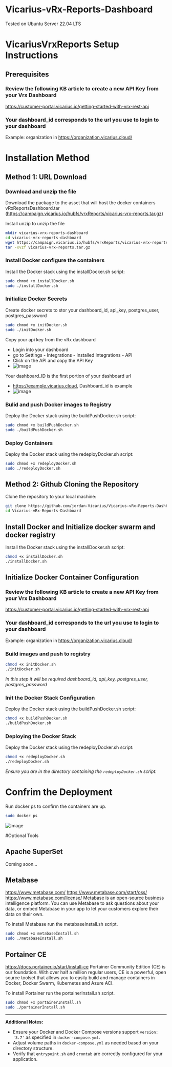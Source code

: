 # Vicarius-vRx-Reports-Dashboard

Tested on Ubuntu Server 22.04 LTS

# VicariusVrxReports Setup Instructions

## Prerequisites 

### Review the following KB article to create a new API Key from your Vrx Dashboard
https://customer-portal.vicarius.io/getting-started-with-vrx-rest-api

### Your dashboard_id corresponds to the url you use to login to your dashboard
Example: organization in https://organization.vicarius.cloud/

# Installation Method 
## Method 1: URL Download

### Download and unzip the file
Download the package to the asset that will host the docker containers
vRxReportsDashboard.tar (https://campaign.vicarius.io/hubfs/vrxReports/vicarius-vrx-reports.tar.gz)


Install unzip to unzip the file

```bash
mkdir vicarius-vrx-reports-dashboard
cd vicarius-vrx-reports-dashboard
wget https://campaign.vicarius.io/hubfs/vrxReports/vicarius-vrx-reports.tar.gz
tar -xvzf vicarius-vrx-reports.tar.gz
```

### Install Docker configure the containers
Install the Docker stack using the installDocker.sh script:

```bash
sudo chmod +x installDocker.sh
sudo ./installDocker.sh
```

### Initialize Docker Secrets 
Create docker secrets to stor your dashboard_id, api_key, postgres_user, postgres_password

```bash
sudo chmod +x initDocker.sh
sudo ./initDocker.sh
```
Copy your api key from the vRx dashboard 
- Login into your dashboard
- go to Settings - Integrations - Installed Integrations - API
- Click on the API and copy the API Key
- ![image](https://github.com/jordan-Vicarius/Vicarius-vRx-Reports-Dashboard/assets/115802071/caa6bd2f-a8af-406e-97ba-7b20c648e66d)


Your dashboard_ID is the first portion of your dashboard url 
- https://example.vicarius.cloud, Dashboard_id is example
- ![image](https://github.com/jordan-Vicarius/Vicarius-vRx-Reports-Dashboard/assets/115802071/1f1ddc2f-3ae3-4816-9c29-d579506eb58f)

  



### Bulid and push Docker images to Registry 
Deploy the Docker stack using the buildPushDocker.sh script:
```bash
sudo chmod +x buildPushDocker.sh
sudo ./buildPushDocker.sh
```

### Deploy Containers 
Deploy the Docker stack using the redeployDocker.sh script:
```bash
sudo chmod +x redeployDocker.sh
sudo ./redeployDocker.sh
```




## Method 2: Github Cloning the Repository

Clone the repository to your local machine:

```bash
git clone https://github.com/jordan-Vicarius/Vicarius-vRx-Reports-Dashboard.git
cd Vicarius-vRx-Reports-Dashboard
```

## Install Docker and Initialize docker swarm and docker registry

Install the Docker stack using the installDocker.sh script:

```bash
chmod +x installDocker.sh
./installDocker.sh
```


## Initialize Docker Container Configuration 

### Review the following KB article to create a new API Key from your Vrx Dashboard
https://customer-portal.vicarius.io/getting-started-with-vrx-rest-api

### Your dashboard_id corresponds to the url you use to login to your dashboard
Example: organization in https://organization.vicarius.cloud/


### Build images and push to registry

```bash
chmod +x initDocker.sh
./initDocker.sh
```
*In this step it will be required dashboard_id, api_key, postgres_user, postgres_password*


### Init the Docker Stack Configuration

Deploy the Docker stack using the buildPushDocker.sh script:

```bash
chmod +x buildPushDocker.sh
./buildPushDocker.sh
```

### Deploying the Docker Stack

Deploy the Docker stack using the redeployDocker.sh script:

```bash
chmod +x redeployDocker.sh
./redeployDocker.sh
```


*Ensure you are in the directory containing the `redeployDocker.sh` script.*

# Confrim the Deployment

Run docker ps to confirm the containers are up.
```bash
sudo docker ps
```
![image](https://github.com/jordan-Vicarius/Vicarius-vRx-Reports-Dashboard/assets/115802071/5c34632c-3d4a-4017-bb1b-ee199ac0b6bc)


#Optional Tools

## Apache SuperSet
Coming soon...

## Metabase
https://www.metabase.com/
https://www.metabase.com/start/oss/
https://www.metabase.com/license/
Metabase is an open-source business intelligence platform. You can use Metabase to ask questions about your data, or embed Metabase in your app to let your customers explore their data on their own.

To install Metabase run the metabaseInstall.sh script.
```bash
sudo chmod +x metabaseInstall.sh
sudo ./metabaseInstall.sh
 ```
## Portainer CE
https://docs.portainer.io/start/install-ce
Portainer Community Edition (CE) is our foundation. With over half a million regular users, CE is a powerful, open source toolset that allows you to easily build and manage containers in Docker, Docker Swarm, Kubernetes and Azure ACI.

To install Portainer run the portainerInstall.sh script.
```bash
sudo chmod +x portainerInstall.sh
sudo ./portainerInstall.sh
 ```

---

**Additional Notes:**
- Ensure your Docker and Docker Compose versions support `version: '3.7'` as specified in `docker-compose.yml`.
- Adjust volume paths in `docker-compose.yml` as needed based on your directory structure.
- Verify that `entrypoint.sh` and `crontab` are correctly configured for your application.

